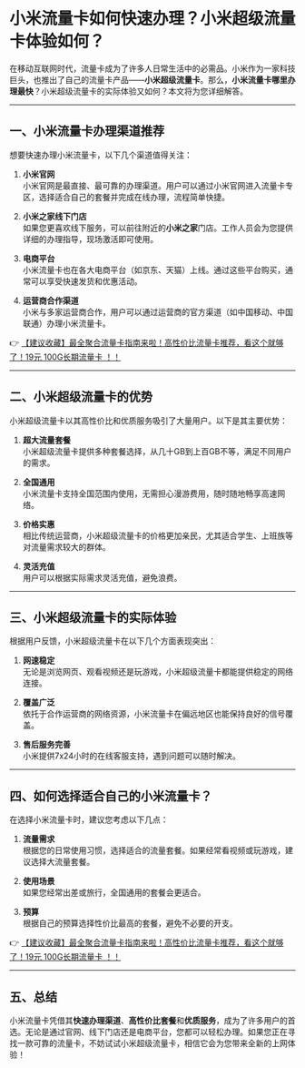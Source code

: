 # 小米流量卡如何快速办理？小米超级流量卡体验如何？

在移动互联网时代，流量卡成为了许多人日常生活中的必需品。小米作为一家科技巨头，也推出了自己的流量卡产品——**小米超级流量卡**。那么，**小米流量卡哪里办理最快**？小米超级流量卡的实际体验又如何？本文将为您详细解答。

---

## 一、小米流量卡办理渠道推荐

想要快速办理小米流量卡，以下几个渠道值得关注：

1. **小米官网**  
   小米官网是最直接、最可靠的办理渠道。用户可以通过小米官网进入流量卡专区，选择适合自己的套餐并完成在线办理，流程简单快捷。

2. **小米之家线下门店**  
   如果您更喜欢线下服务，可以前往附近的**小米之家**门店。工作人员会为您提供详细的办理指导，现场激活即可使用。

3. **电商平台**  
   小米流量卡也在各大电商平台（如京东、天猫）上线。通过这些平台购买，通常可以享受快速发货和优惠活动。

4. **运营商合作渠道**  
   小米与多家运营商合作，用户可以通过运营商的官方渠道（如中国移动、中国联通）办理小米流量卡。

👉 [【建议收藏】最全聚合流量卡指南来啦！高性价比流量卡推荐，看这个就够了！19元 100G长期流量卡 ！！](https://bit.ly/Liuliangka)

---

## 二、小米超级流量卡的优势

小米超级流量卡以其高性价比和优质服务吸引了大量用户。以下是其主要优势：

1. **超大流量套餐**  
   小米超级流量卡提供多种套餐选择，从几十GB到上百GB不等，满足不同用户的需求。

2. **全国通用**  
   小米流量卡支持全国范围内使用，无需担心漫游费用，随时随地畅享高速网络。

3. **价格实惠**  
   相比传统运营商，小米超级流量卡的价格更加亲民，尤其适合学生、上班族等对流量需求较大的群体。

4. **灵活充值**  
   用户可以根据实际需求灵活充值，避免浪费。

---

## 三、小米超级流量卡的实际体验

根据用户反馈，小米超级流量卡在以下几个方面表现突出：

1. **网速稳定**  
   无论是浏览网页、观看视频还是玩游戏，小米超级流量卡都能提供稳定的网络连接。

2. **覆盖广泛**  
   依托于合作运营商的网络资源，小米流量卡在偏远地区也能保持良好的信号覆盖。

3. **售后服务完善**  
   小米提供7x24小时的在线客服支持，遇到问题可以随时解决。

---

## 四、如何选择适合自己的小米流量卡？

在选择小米流量卡时，建议您考虑以下几点：

1. **流量需求**  
   根据您的日常使用习惯，选择适合的流量套餐。如果经常看视频或玩游戏，建议选择大流量套餐。

2. **使用场景**  
   如果您经常出差或旅行，全国通用的套餐会更适合。

3. **预算**  
   根据自己的预算选择性价比最高的套餐，避免不必要的开支。

👉 [【建议收藏】最全聚合流量卡指南来啦！高性价比流量卡推荐，看这个就够了！19元 100G长期流量卡 ！！](https://bit.ly/Liuliangka)

---

## 五、总结

小米流量卡凭借其**快速办理渠道**、**高性价比套餐**和**优质服务**，成为了许多用户的首选。无论是通过官网、线下门店还是电商平台，您都可以轻松办理。如果您正在寻找一款可靠的流量卡，不妨试试小米超级流量卡，相信它会为您带来全新的上网体验！